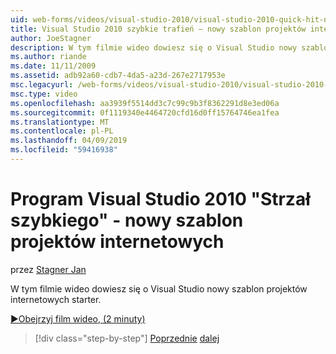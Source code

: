 ```yaml
---
uid: web-forms/videos/visual-studio-2010/visual-studio-2010-quick-hit-new-web-project-template
title: Visual Studio 2010 szybkie trafień — nowy szablon projektów internetowych | Dokumentacja firmy Microsoft
author: JoeStagner
description: W tym filmie wideo dowiesz się o Visual Studio nowy szablon projektów internetowych starter.
ms.author: riande
ms.date: 11/11/2009
ms.assetid: adb92a60-cdb7-4da5-a23d-267e2717953e
msc.legacyurl: /web-forms/videos/visual-studio-2010/visual-studio-2010-quick-hit-new-web-project-template
msc.type: video
ms.openlocfilehash: aa3939f5514dd3c7c99c9b3f8362291d8e3ed06a
ms.sourcegitcommit: 0f1119340e4464720cfd16d0ff15764746ea1fea
ms.translationtype: MT
ms.contentlocale: pl-PL
ms.lasthandoff: 04/09/2019
ms.locfileid: "59416938"
---
```

# <a name="visual-studio-2010-quick-hit---new-web-project-template"></a>Program Visual Studio 2010 "Strzał szybkiego" - nowy szablon projektów internetowych

przez [Stagner Jan](https://github.com/JoeStagner)

W tym filmie wideo dowiesz się o Visual Studio nowy szablon projektów internetowych starter.

[&#9654;Obejrzyj film wideo, (2 minuty)](https://channel9.msdn.com/Blogs/ASP-NET-Site-Videos/visual-studio-2010-quick-hit-new-web-project-template)

> [!div class="step-by-step"]
> [Poprzednie](visual-studio-2010-quick-hit-multi-monitor-support.md)
> [dalej](visual-studio-2010-quick-hit-new-multi-targeting.md)

